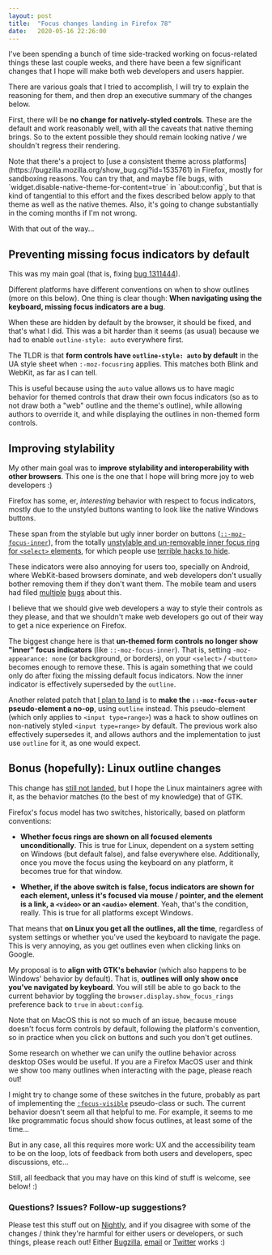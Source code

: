 ```yaml
---
layout: post
title:  "Focus changes landing in Firefox 78"
date:   2020-05-16 22:26:00
---
```


I've been spending a bunch of time side-tracked working on focus-related things
these last couple weeks, and there have been a few significant changes that
I hope will make both web developers and users happier.

There are various goals that I tried to accomplish, I will try to explain the
reasoning for them, and then drop an executive summary of the changes below.

First, there will be **no change for natively-styled controls**. These are the
default and work reasonably well, with all the caveats that native theming
brings. So to the extent possible they should remain looking native / we
shouldn't regress their rendering.

<aside class="note">
Note that there's a project to [use a consistent theme across
platforms](https://bugzilla.mozilla.org/show_bug.cgi?id=1535761) in Firefox,
mostly for sandboxing reasons. You can try that, and maybe file bugs, with
`widget.disable-native-theme-for-content=true` in `about:config`, but that is
kind of tangential to this effort and the fixes described below apply to that
theme as well as the native themes. Also, it's going to change substantially in
the coming months if I'm not wrong.
</aside>

With that out of the way...

## Preventing missing focus indicators by default

This was my main goal (that is, fixing [bug
1311444](https://bugzil.la/1311444)).

Different platforms have different conventions on when to show outlines (more on
this below). One thing is clear though: **When navigating using the keyboard,
missing focus indicators are a bug**.

When these are hidden by default by the browser, it should be fixed, and that's
what I did. This was a bit harder than it seems (as usual) because we had to
enable `outline-style: auto` everywhere first.

The TLDR is that **form controls have `outline-style: auto` by default** in the
UA style sheet when `:-moz-focusring` applies. This matches both Blink and
WebKit, as far as I can tell.

This is useful because using the `auto` value allows us to have magic behavior
for themed controls that draw their own focus indicators (so as to not draw both
a "web" outline and the theme's outline), while allowing authors to override it,
and while displaying the outlines in non-themed form controls.

## Improving stylability

My other main goal was to **improve stylability and interoperability with other
browsers**. This one is the one that I hope will bring more joy to web
developers :)

Firefox has some, er, _interesting_ behavior with respect to focus indicators,
mostly due to the unstyled buttons wanting to look like the native Windows
buttons.

These span from the stylable but ugly inner border on buttons
([`::-moz-focus-inner`](https://developer.mozilla.org/en-US/docs/Web/CSS/::-moz-focus-inner)),
from the totally [unstylable and un-removable inner focus ring for `<select>`
elements](https://bugzilla.mozilla.org/show_bug.cgi?id=1580935), for which
people use [terrible hacks to
hide](https://stackoverflow.com/questions/19451183/cannot-remove-outline-dotted-border-from-firefox-select-drop-down).

These indicators were also annoying for users too, specially on Android, where
WebKit-based browsers dominate, and web developers don't usually bother removing
them if they don't want them. The mobile team and users had filed
[multiple](https://bugzilla.mozilla.org/show_bug.cgi?id=1583381)
[bugs](https://bugzilla.mozilla.org/show_bug.cgi?id=1618076) about this.

I believe that we should give web developers a way to style their controls as
they please, and that we shouldn't make web developers go out of their way to
get a nice experience on Firefox.

The biggest change here is that **un-themed form controls no longer show "inner"
focus indicators** (like `::-moz-focus-inner`). That is, setting
`-moz-appearance: none` (or background, or borders), on your `<select>`
/ `<button>` becomes enough to remove these. This is again something that we
could only do after fixing the missing default focus indicators. Now the inner
indicator is effectively superseded by the `outline`.

Another related patch that [I plan to
land](https://phabricator.services.mozilla.com/D74734) is to **make the
`::-moz-focus-outer` pseudo-element a no-op**, using `outline` instead. This
pseudo-element (which only applies to `<input type=range>`) was a hack to show
outlines on non-natively styled `<input type=range>` by default. The previous
work also effectively supersedes it, and allows authors and the implementation
to just use `outline` for it, as one would expect.

## Bonus (hopefully): Linux outline changes

This change has [still not
landed](https://bugzilla.mozilla.org/show_bug.cgi?id=1638127), but I hope the
Linux maintainers agree with it, as the behavior matches (to the best of my
knowledge) that of GTK.

Firefox's focus model has two switches, historically, based on platform
conventions:

 * **Whether focus rings are shown on all focused elements unconditionally**.
   This is true for Linux, dependent on a system setting on Windows (but default
   false), and false everywhere else. Additionally, once you move the focus
   using the keyboard on any platform, it becomes true for that window.

 * **Whether, if the above switch is false, focus indicators are shown for each
   element, unless it's focused via mouse / pointer, and the element is a link,
   a `<video>` or an `<audio>` element**. Yeah, that's the condition, really.
   This is true for all platforms except Windows.

That means that **on Linux you get all the outlines, all the time**, regardless
of system settings or whether you've used the keyboard to navigate the page.
This is very annoying, as you get outlines even when clicking links on Google.

My proposal is to **align with GTK's behavior** (which also happens to be
Windows' behavior by default). That is, **outlines will only show once you've
navigated by keyboard**. You will still be able to go back to the current
behavior by toggling the `browser.display.show_focus_rings` preference back to
`true` in `about:config`.

<aside class="note">
Note that on MacOS this is not so much of an issue, because mouse doesn't focus
form controls by default, following the platform's convention, so in practice
when you click on buttons and such you don't get outlines.

Some research on whether we can unify the outline behavior across desktop OSes
would be useful. If you are a Firefox MacOS user and think we show too many
outlines when interacting with the page, please reach out!

I might try to change some of these switches in the future, probably as part of
implementing the
[`:focus-visible`](https://developer.mozilla.org/en-US/docs/Web/CSS/:focus-visible)
pseudo-class or such. The current behavior doesn't seem all that helpful to me.
For example, it seems to me like programmatic focus should show focus
outlines, at least some of the time...

But in any case, all this requires more work: UX and the accessibility team to
be on the loop, lots of feedback from both users and developers, spec
discussions, etc...

Still, all feedback that you may have on this kind of stuff is welcome, see
below! :)
</aside>

### Questions? Issues? Follow-up suggestions?

Please test this stuff out on [Nightly](https://nightly.mozilla.org), and if you
disagree with some of the changes / think they're harmful for either users or
developers, or such things, please reach out! Either
[Bugzilla](https://bugzil.la), [email](mailto:emilio@crisal.io) or
[Twitter](https://twitter.com/ecbos_) works :)
